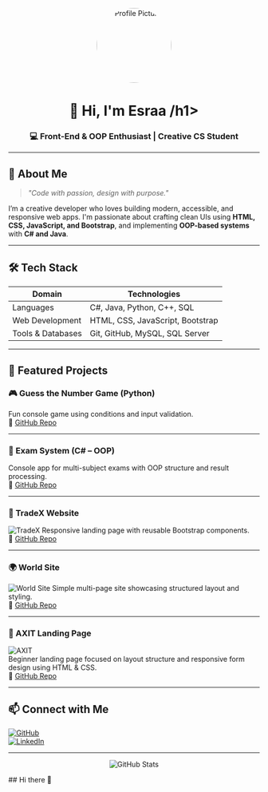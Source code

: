 <!-- README.md -->

<p align="center">
  <img src="https://via.placeholder.com/200x200?text=Profile+Image" alt="Profile Picture" width="150" style="border-radius:50%;" />
</p>

<h1 align="center">👋 Hi, I'm Esraa /h1>
<h3 align="center">💻 Front-End & OOP Enthusiast | Creative CS Student</h3>

---

## 💬 About Me

> *"Code with passion, design with purpose."*

I’m a creative developer who loves building modern, accessible, and responsive web apps. I'm passionate about crafting clean UIs using **HTML, CSS, JavaScript, and Bootstrap**, and implementing **OOP-based systems** with **C# and Java**.

---

## 🛠️ Tech Stack

| Domain            | Technologies                                        |
|------------------|------------------------------------------------------|
| Languages         | C#, Java, Python, C++, SQL                          |
| Web Development   | HTML, CSS, JavaScript, Bootstrap                    |
| Tools & Databases | Git, GitHub, MySQL, SQL Server                      |

---

## 🌟 Featured Projects

### 🎮 Guess the Number Game (Python)
Fun console game using conditions and input validation.  
🔗 [GitHub Repo](https://github.com/EsraaMohamed5)

---

### 📝 Exam System (C# – OOP)
Console app for multi-subject exams with OOP structure and result processing.  
🔗 [GitHub Repo](https://github.com/EsraaMohamed5/ProjectOOP_C-)

---

### 📌 TradeX Website
![TradeX](https://esraamohamed5.github.io/TradeX/)
Responsive landing page with reusable Bootstrap components.  
🔗 [GitHub Repo](https://github.com/EsraaMohamed5/TradeX)

---

### 🌍 World Site
![World Site](https://via.placeholder.com/600x200?text=World+Site)
Simple multi-page site showcasing structured layout and styling.  
🔗 [GitHub Repo](https://esraamohamed5.github.io/world-site/)

---

### 🚀 AXIT Landing Page  
![AXIT](https://esraamohamed5.github.io/AXIT/)  
Beginner landing page focused on layout structure and responsive form design using HTML & CSS.  
🔗 [GitHub Repo](https://github.com/EsraaMohamed5/AXIT)

---



## 📫 Connect with Me

[![GitHub](https://img.shields.io/badge/GitHub-EsraaMohamed5-181717?style=for-the-badge&logo=github)](https://github.com/EsraaMohamed5)  
[![LinkedIn](https://www.linkedin.com/in/esraa-mohamed-146692248?utm_source=share&utm_campaign=share_via&utm_content=profile&utm_medium=android_app)](#)  

---

<p align="center">
  <img src="https://github-readme-stats.vercel.app/api?username=EsraaMohamed5&show_icons=true&theme=dark" alt="GitHub Stats" />
</p>
## Hi there 👋

<!--
**EsraaMohamed5/EsraaMohamed5** is a ✨ _special_ ✨ repository because its `README.md` (this file) appears on your GitHub profile.

Here are some ideas to get you started:

- 🔭 I’m currently working on ...
- 🌱 I’m currently learning ...
- 👯 I’m looking to collaborate on ...
- 🤔 I’m looking for help with ...
- 💬 Ask me about ...
- 📫 How to reach me: ...
- 😄 Pronouns: ...
- ⚡ Fun fact: ...
-->

